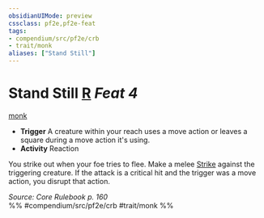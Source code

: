```yaml
---
obsidianUIMode: preview
cssclass: pf2e,pf2e-feat
tags:
- compendium/src/pf2e/crb
- trait/monk
aliases: ["Stand Still"]
---
```

# Stand Still  [R](../../rules/core-rulebook/chapter-9-playing-the-game.md#Actions "Reaction") *Feat 4*  
[monk](../../rules/traits/monk.md)  

- **Trigger** A creature within your reach uses a move action or leaves a square during a move action it's using.
- **Activity** Reaction

You strike out when your foe tries to flee. Make a melee [Strike](../../rules/actions/strike.md) against the triggering creature. If the attack is a critical hit and the trigger was a move action, you disrupt that action.

*Source: Core Rulebook p. 160*  
%% #compendium/src/pf2e/crb #trait/monk %%